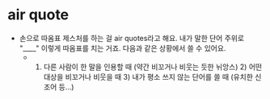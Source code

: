 # air quote
* 손으로 따옴표 제스처를 하는 걸 air quotes라고 해요. 내가 말한 단어 주위로 "____" 이렇게 따옴표를 치는 거죠. 다음과 같은 상황에서 쓸 수 있어요.
	* 1) 다른 사람이 한 말을 인용할 때 (약간 비꼬거나 비웃는 듯한 뉘앙스) 2) 어떤 대상을 비꼬거나 비웃을 때 3) 내가 평소 쓰지 않는 단어를 쓸 때 (유치한 신조어 등...)